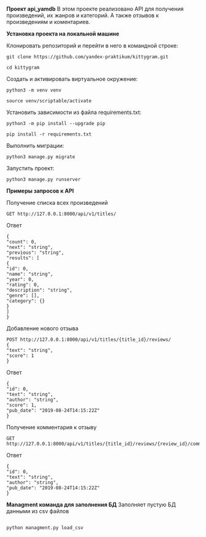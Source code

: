 **Проект api_yamdb**
В этом проекте реализовано API для получения произведений, их жанров и категорий. А также отзывов к произведениям и коментариев. 

**Установка проекта на локальной машине**

Клонировать репозиторий и перейти в него в командной строке:

```
git clone https://github.com/yandex-praktikum/kittygram.git
```

```
cd kittygram
```

Cоздать и активировать виртуальное окружение:

```
python3 -m venv venv
```

```
source venv/scriptable/activate
```

Установить зависимости из файла requirements.txt:

```
python3 -m pip install --upgrade pip
```

```
pip install -r requirements.txt
```

Выполнить миграции:

```
python3 manage.py migrate
```

Запустить проект:

```
python3 manage.py runserver
```

**Примеры запросов к API**

Получение списка всех произведений
```
GET http://127.0.0.1:8000/api/v1/titles/
```
Ответ
```
{
"count": 0,
"next": "string",
"previous": "string",
"results": [
{
"id": 0,
"name": "string",
"year": 0,
"rating": 0,
"description": "string",
"genre": [],
"category": {}
}
]
}
```

Добавление нового отзыва
```
POST http://127.0.0.1:8000/api/v1/titles/{title_id}/reviews/
{
"text": "string",
"score": 1
}
```

Ответ
```
{
"id": 0,
"text": "string",
"author": "string",
"score": 1,
"pub_date": "2019-08-24T14:15:22Z"
}
```

Получение комментария к отзыву
```
GET http://127.0.0.1:8000/api/v1/titles/{title_id}/reviews/{review_id}/comments/{comment_id}/

```

Ответ
```
{
"id": 0,
"text": "string",
"author": "string",
"pub_date": "2019-08-24T14:15:22Z"
}
```

**Managment команда для заполнения БД**
Заполняет пустую БД данными из csv файлов
```

python managment.py load_csv

```